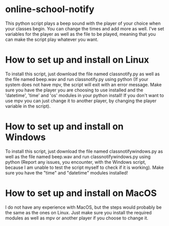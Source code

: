 # online-school-notify
This python script plays a beep sound with the player of your choice when your classes begin. You can change the times and add more as well. I've set variables for the player as well as the file to be played, meaning that you can make the script play whatever you want.

# How to set up and install on Linux
To install this script, just download the file named classnotify.py as well as the file named beep.wav and run classnotify.py using python (If your system does not have mpv, the script will exit with an error message. Make sure you have the player you are choosing to use installed and the 'datetime', 'time' and 'os' modules in your python install! If you don't want to use mpv you can just change it to another player, by changing the player variable in the script).

# How to set up and install on Windows
To install this script, just download the file named classnotifywindows.py as well as the file named beep.wav and run classnotifywindows.py using python (Report any issues, you encounter, with the Windows script, because I am unable to test the script myself to check if it is working). Make sure you have the "time" and "datetime" modules installed!

# How to set up and install on MacOS
I do not have any experience with MacOS, but the steps would probably be the same as the ones on Linux. Just make sure you install the required modules as well as mpv or another player if you choose to change it.

